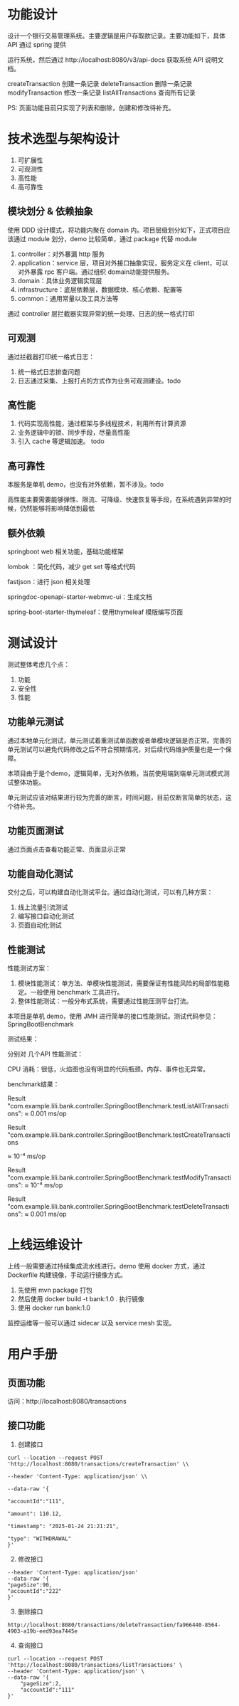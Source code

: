 # 功能设计

设计一个银行交易管理系统。主要逻辑是用户存取款记录。主要功能如下，具体API 通过 spring 提供

运行系统，然后通过 http://localhost:8080/v3/api-docs 获取系统 API 说明文档。

createTransaction 创建一条记录
deleteTransaction 删除一条记录
modifyTransaction 修改一条记录
listAllTransactions 查询所有记录

PS: 页面功能目前只实现了列表和删除，创建和修改待补充。

# 技术选型与架构设计

1. 可扩展性
2. 可观测性
3. 高性能
4. 高可靠性

## 模块划分 & 依赖抽象

使用 DDD 设计模式，将功能内聚在 domain 内。项目层级划分如下，正式项目应该通过 module 划分，demo 比较简单，通过 package 代替 module

1. controller：对外暴漏 http 服务
2. application：service 层，项目对外接口抽象实现，服务定义在 client，可以对外暴露 rpc 客户端。通过组织 domain功能提供服务。
3. domain：具体业务逻辑实现层
4. infrastructure：底层依赖层，数据模块、核心依赖、配置等
5. common：通用常量以及工具方法等[](https://)

通过 controller 层拦截器实现异常的统一处理、日志的统一格式打印

## 可观测

通过拦截器打印统一格式日志：

1. 统一格式日志排查问题
2. 日志通过采集、上报打点的方式作为业务可观测建设。todo

## 高性能

1. 代码实现高性能，通过框架与多线程技术，利用所有计算资源
2. 业务逻辑中的锁、同步手段，尽量高性能
3. 引入 cache 等逻辑加速。 todo

## 高可靠性

本服务是单机 demo，也没有对外依赖，暂不涉及。todo

高性能主要需要能够弹性、限流、可降级、快速恢复等手段，在系统遇到异常的时候，仍然能够将影响降低到最低

## 额外依赖

springboot web 相关功能，基础功能框架

lombok ：简化代码，减少 get set 等格式代码

fastjson：进行 json 相关处理

springdoc-openapi-starter-webmvc-ui：生成文档

spring-boot-starter-thymeleaf：使用thymeleaf 模版编写页面

# 测试设计

测试整体考虑几个点：

1. 功能
2. 安全性
3. 性能

## 功能单元测试

通过本地单元化测试，单元测试着重测试单函数或者单模块逻辑是否正常。完善的单元测试可以避免代码修改之后不符合预期情况，对后续代码维护质量也是一个保障。

本项目由于是个demo，逻辑简单，无对外依赖，当前使用端到端单元测试模式测试整体功能。

单元测试应该对结果进行较为完善的断言，时间问题，目前仅断言简单的状态，这个待补充。

## 功能页面测试

通过页面点击查看功能正常、页面显示正常

## 功能自动化测试

交付之后，可以构建自动化测试平台。通过自动化测试，可以有几种方案：

1. 线上流量引流测试
2. 编写接口自动化测试
3. 页面自动化测试

## 性能测试

性能测试方案：

1. 模块性能测试：单方法、单模块性能测试，需要保证有性能风险的局部性能稳定。一般使用 benchmark 工具进行。
2. 整体性能测试：一般分布式系统，需要通过性能压测平台打流。

本项目是单机 demo，使用 JMH 进行简单的接口性能测试。测试代码参见：SpringBootBenchmark

测试结果：

分别对 几个API 性能测试：

CPU 消耗：很低，火焰图也没有明显的代码瓶颈。内存、事件也无异常。

benchmark结果：

Result "com.example.lili.bank.controller.SpringBootBenchmark.testListAllTransactions":
≈ 0.001 ms/op

Result "com.example.lili.bank.controller.SpringBootBenchmark.testCreateTransactions

≈ 10⁻⁴ ms/op

Result "com.example.lili.bank.controller.SpringBootBenchmark.testModifyTransactions":
≈ 10⁻⁴ ms/op

Result "com.example.lili.bank.controller.SpringBootBenchmark.testDeleteTransactions":
≈ 0.001 ms/op

# 上线运维设计

上线一般需要通过持续集成流水线进行。demo 使用 docker 方式，通过 Dockerfile 构建镜像，手动运行镜像方式。

1. 先使用 mvn package 打包
2. 然后使用 docker build -t bank:1.0 . 执行镜像
3. 使用 docker run bank:1.0

监控运维等一般可以通过 sidecar 以及 service mesh 实现。

# 用户手册

## 页面功能

访问：http://localhost:8080/transactions

## 接口功能

1. 创建接口

```
curl --location --request POST 'http://localhost:8080/transactions/createTransaction' \\

--header 'Content-Type: application/json' \\

--data-raw '{

"accountId":"111",

"amount": 110.12,

"timestamp": "2025-01-24 21:21:21",

"type": "WITHDRAWAL"
}'
```

2. 修改接口
```
--header 'Content-Type: application/json' 
--data-raw '{
"pageSize":90,
"accountId":"222"
}'
```
3. 删除接口

```
http://localhost:8080/transactions/deleteTransaction/fa966440-8564-4903-a19b-eed93ea7445e
```

4. 查询接口

```
curl --location --request POST 'http://localhost:8080/transactions/listTransactions' \
--header 'Content-Type: application/json' \
--data-raw '{
    "pageSize":2,
    "accountId":"111"
}'
```
